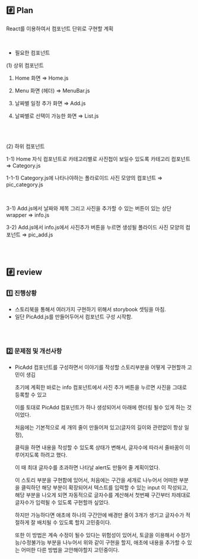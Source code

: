 ## #️⃣ Plan

React를 이용하여서 컴포넌트 단위로 구현할 계획

<br>

- 필요한 컴포넌트

(1) 상위 컴포넌트

1) Home 화면 ⇒ Home.js

2) Menu 화면 (헤더) ⇒ MenuBar.js

3) 날짜별 일정 추가 화면 ⇒ Add.js

4) 날짜별로 선택이 가능한 화면 ⇒ List.js

<br><Br>

(2) 하위 컴포넌트

1-1) Home 자식 컴포넌트로 카테고리별로 사진첩이 보일수 있도록 카테고리 컴포넌트 ⇒ Category.js

1-1-1) Category.js에 나타나야하는 폴라로이드 사진 모양의 컴포넌트 ⇒  pic_category.js

<br>

3-1) Add.js에서 날짜와 제목 그리고 사진을 추가할 수 있는 버튼이 있는 상단 wrapper ⇒ info.js

3-2) Add.js에서 info.js에서 사진추가 버튼을 누르면 생성될 폴라이드 사진 모양의 컴포넌트 ⇒ pic_add.js

<br><br>

## #️⃣ review

### 1️⃣ 진행상황

- 스토리북을 통해서 여러가지 구현하기 위해서 storybook 셋팅을 마침.
- 일단 PicAdd.js를 만들어두어서 컴포넌트 구성 시작함.

<br><br>

### 2️⃣ 문제점 및 개선사항

- PicAdd 컴포넌트를 구성하면서 이야기를 작성할 스토리부분을 어떻게 구현할까 고민이 생김
    
    초기에 계획한 바로는 info 컴포넌트에서 사진 추가 버튼을 누르면 사진을 그대로 등록할 수 있고 
    
    이를 토대로 PicAdd 컴포넌트가 하나 생성되어서 아래에 렌더링 될수 있게 하는 것이었다.
    
    처음에는 기본적으로 세 개의 줄이 만들어져 있고(글자의 길이와 관련없이 항상 일정),
    
    클릭을 하면 내용을 작성할 수 있도록 상태가 변해서, 글자수에 따라서 줄바꿈이 이루어지도록 하려고 했다.
    
    이 때 최대 글자수를 초과하면 나타날 alert도 만들어 줄 계획이었다. 
    
    이 스토리 부분을 구현함에 있어서, 처음에는 구간을 세개로 나누어서 어떠한 부분을 클릭하던 해당 부분이 확장되어서 텍스트를 입력할 수 있는 input 이 작성되고, 해당 부분을 나오게 되면 자동적으로 글자수를 계산해서 첫번째 구간부터 차례대로 글자수가 입력될 수 있도록 구현할까 싶었다.
    
    하지만 가능하다면 애초에 하나의 구간안에 배경만 줄이 3개가 생기고 글자수가 적절하게 잘 배치될 수 있도록 할지 고민중이다.
    
    또한 이 방법은 계속 수정이 될수 있다는 위험성이 있어서, 토글을 이용해서 수정가능/수정불가능 부분을 나누어서 위와 같이 구현을 할지, 애초에 내용을 추가할 수 있는 어떠한 다른 방법을 고안해야할지 고민중이다.